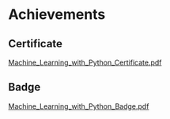 

# Achievements
## Certificate
[Machine_Learning_with_Python_Certificate.pdf](https://prod-files-secure.s3.us-west-2.amazonaws.com/03e82b26-cccb-4906-bb56-adabcbdc0655/0f35a87e-0c16-48ac-af62-4e4cc34c6a19/Machine_Learning_with_Python_Certificate.pdf?X-Amz-Algorithm=AWS4-HMAC-SHA256&X-Amz-Content-Sha256=UNSIGNED-PAYLOAD&X-Amz-Credential=ASIAZI2LB466VO23ZOPX%2F20250207%2Fus-west-2%2Fs3%2Faws4_request&X-Amz-Date=20250207T191116Z&X-Amz-Expires=3600&X-Amz-Security-Token=IQoJb3JpZ2luX2VjEGIaCXVzLXdlc3QtMiJGMEQCIBlDWTvyloI0zspqF%2B1Hb6Plt9yW9MO70qsZy9Re%2BjP%2BAiBc0owdoa9K6L9%2B%2F2QH2h%2BFUqp%2Bgb8uOUnt5SFjKFW1OCr%2FAwh7EAAaDDYzNzQyMzE4MzgwNSIMUL7%2BFD89plyvknIZKtwDWPErTBc0cedvEJyKPC0pj1cK1Xlc7aafaavwKrOlrhGqYA5eYvh%2BoD3Q1TzMdIJSbq0uJoG9%2FK9klznKf8sytmPKQlsw99WwIFUWwJjU3NOxTzgswl5KNn7YTrSg6wAGccNe6wAmhEakFyF51RH9HJPhKoAvjKSiJXmrlLvmE%2BQUSFACh6ZrcT7nWJVRLFkONA2IYw7hyIf17KG3Ada3CLNolIQIesElqquANjBome71IPqK3Ihr2AE8cbS%2BZrZ%2FfMdm58KyTtxaQR1mAosodUXJELFhtbIV3uVbtJIDzxfs2pYlSuY1SzFtHUQRkzbSpNEKYOy%2FB7XiBsaPlMlN2T4urc9tPi07VABs9odUdIDyMmeR0wm9dT8NNLFcrQl1SFwl2CKYkC76a8sUskKXc4gTnkrDwRmQLtrXmcOPHm1rrYOB56XvphvN0ceExaWruE3IBC9WUlIuyXAMzffZ%2F8vBe29i1OczjjciUb99qsss%2FdH%2FR6qyj1mSLlSkuuDGIcOiSZyFtjWIHtIvo%2Bu0SrDqdx1ks0%2BceJvkqPyLj99klazALmMdZLpkgrVTyqaoNI8eiBvLBWFO2UMsU8ljYx8uLIXXwSHAtNczjMvLxN81z0dZUuFzAhcX8HEwtpmZvQY6pgEJs4JLg5RlZTE256nVKiDZTSfvXF5rRfAaHEr6k73DBhgJ59uZ3ahJa8hyADoKULd4DbfzvS6rzad1SUYuXiwpsBeWNhWRJV9YPo6ZlCMiOG%2FP%2BiZA8HdroWwC2BWOYahfSYgMFBpIpefXUdGfNoQ3lxFUPejEq%2BRzvmK6ZxBDRR79SHhb3Wll%2FmAXEjZGqjFNBVMN1gHJBKlWIHGoj1Q3PBruMyjf&X-Amz-Signature=b8aa8b2bd7fe93cd9a98dcada52561049b6bd7447572f29fc66bae2d8ff8edbf&X-Amz-SignedHeaders=host&x-id=GetObject)
## Badge
[Machine_Learning_with_Python_Badge.pdf](https://prod-files-secure.s3.us-west-2.amazonaws.com/03e82b26-cccb-4906-bb56-adabcbdc0655/ff622a22-73d6-44e3-9c7b-e89a8e61b7aa/Machine_Learning_with_Python_Badge.pdf?X-Amz-Algorithm=AWS4-HMAC-SHA256&X-Amz-Content-Sha256=UNSIGNED-PAYLOAD&X-Amz-Credential=ASIAZI2LB466VO23ZOPX%2F20250207%2Fus-west-2%2Fs3%2Faws4_request&X-Amz-Date=20250207T191116Z&X-Amz-Expires=3600&X-Amz-Security-Token=IQoJb3JpZ2luX2VjEGIaCXVzLXdlc3QtMiJGMEQCIBlDWTvyloI0zspqF%2B1Hb6Plt9yW9MO70qsZy9Re%2BjP%2BAiBc0owdoa9K6L9%2B%2F2QH2h%2BFUqp%2Bgb8uOUnt5SFjKFW1OCr%2FAwh7EAAaDDYzNzQyMzE4MzgwNSIMUL7%2BFD89plyvknIZKtwDWPErTBc0cedvEJyKPC0pj1cK1Xlc7aafaavwKrOlrhGqYA5eYvh%2BoD3Q1TzMdIJSbq0uJoG9%2FK9klznKf8sytmPKQlsw99WwIFUWwJjU3NOxTzgswl5KNn7YTrSg6wAGccNe6wAmhEakFyF51RH9HJPhKoAvjKSiJXmrlLvmE%2BQUSFACh6ZrcT7nWJVRLFkONA2IYw7hyIf17KG3Ada3CLNolIQIesElqquANjBome71IPqK3Ihr2AE8cbS%2BZrZ%2FfMdm58KyTtxaQR1mAosodUXJELFhtbIV3uVbtJIDzxfs2pYlSuY1SzFtHUQRkzbSpNEKYOy%2FB7XiBsaPlMlN2T4urc9tPi07VABs9odUdIDyMmeR0wm9dT8NNLFcrQl1SFwl2CKYkC76a8sUskKXc4gTnkrDwRmQLtrXmcOPHm1rrYOB56XvphvN0ceExaWruE3IBC9WUlIuyXAMzffZ%2F8vBe29i1OczjjciUb99qsss%2FdH%2FR6qyj1mSLlSkuuDGIcOiSZyFtjWIHtIvo%2Bu0SrDqdx1ks0%2BceJvkqPyLj99klazALmMdZLpkgrVTyqaoNI8eiBvLBWFO2UMsU8ljYx8uLIXXwSHAtNczjMvLxN81z0dZUuFzAhcX8HEwtpmZvQY6pgEJs4JLg5RlZTE256nVKiDZTSfvXF5rRfAaHEr6k73DBhgJ59uZ3ahJa8hyADoKULd4DbfzvS6rzad1SUYuXiwpsBeWNhWRJV9YPo6ZlCMiOG%2FP%2BiZA8HdroWwC2BWOYahfSYgMFBpIpefXUdGfNoQ3lxFUPejEq%2BRzvmK6ZxBDRR79SHhb3Wll%2FmAXEjZGqjFNBVMN1gHJBKlWIHGoj1Q3PBruMyjf&X-Amz-Signature=cc4ddba4288cb4a40814afb793a55d44cefb35cc6f5ae9a6365656561f52e2f6&X-Amz-SignedHeaders=host&x-id=GetObject)
